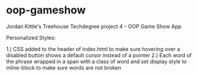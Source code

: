 # oop-gameshow
 Jordan Kittle's Treehouse Techdegree project 4 - OOP Game Show App

Personalized Styles:

1.) CSS added to the header of index.html to make sure hovering over a disabled button shows a default cursor instead of a pointer
2.) Each word of the phrase wrapped in a span with a class of word and set display style to inline-block to make sure words are not broken